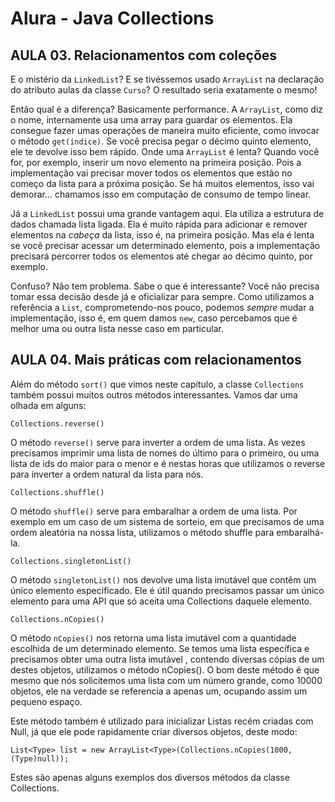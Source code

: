 # Alura - Java Collections
## AULA 03. Relacionamentos com coleções
E o mistério da `LinkedList`? E se tivéssemos usado `ArrayList` na declaração do atributo aulas da classe `Curso`? O resultado seria exatamente o mesmo!

Então qual é a diferença? Basicamente performance. A `ArrayList`, como diz o nome, internamente usa uma array para guardar os elementos. Ela consegue fazer umas operações de maneira muito eficiente, como invocar o método `get(indice)`. Se você precisa pegar o décimo quinto elemento, ele te devolve isso bem rápido. Onde uma `ArrayList` é lenta? Quando você for, por exemplo, inserir um novo elemento na primeira posição. Pois a implementação vai precisar mover todos os elementos que estão no começo da lista para a próxima posição. Se há muitos elementos, isso vai demorar... chamamos isso em computação de consumo de tempo linear.

Já a `LinkedList` possui uma grande vantagem aqui. Ela utiliza a estrutura de dados chamada lista ligada. Ela é muito rápida para adicionar e remover elementos na _cabeça_ da lista, isso é, na primeira posição. Mas ela é lenta se você precisar acessar um determinado elemento, pois a implementação precisará percorrer todos os elementos até chegar ao décimo quinto, por exemplo.

Confuso? Não tem problema. Sabe o que é interessante? Você não precisa tomar essa decisão desde já e oficializar para sempre. Como utilizamos a referência a `List`, comprometendo-nos pouco, podemos _sempre_ mudar a implementação, isso é, em quem damos `new`, caso percebamos que é melhor uma ou outra lista nesse caso em particular.

## AULA 04. Mais práticas com relacionamentos

Além do método `sort()` que vimos neste capítulo, a classe `Collections` também possui muitos outros métodos interessantes. Vamos dar uma olhada em alguns:

`Collections.reverse()`

O método `reverse()` serve para inverter a ordem de uma lista. As vezes precisamos imprimir uma lista de nomes do último para o primeiro, ou uma lista de ids do maior para o menor e é nestas horas que utilizamos o reverse para inverter a ordem natural da lista para nós.

`Collections.shuffle()`

O método `shuffle()` serve para embaralhar a ordem de uma lista. Por exemplo em um caso de um sistema de sorteio, em que precisamos de uma ordem aleatória na nossa lista, utilizamos o método shuffle para embaralhá-la.

`Collections.singletonList()`

O método `singletonList()` nos devolve uma lista imutável que contêm um único elemento especificado. Ele é útil quando precisamos passar um único elemento para uma API que só aceita uma Collections daquele elemento.

`Collections.nCopies()`

O método `nCopies()` nos retorna uma lista imutável com a quantidade escolhida de um determinado elemento. Se temos uma lista específica e precisamos obter uma outra lista imutável , contendo diversas cópias de um destes objetos, utilizamos o método nCopies(). O bom deste método é que mesmo que nós solicitemos uma lista com um número grande, como 10000 objetos, ele na verdade se referencia a apenas um, ocupando assim um pequeno espaço.

Este método também é utilizado para inicializar Listas recém criadas com Null, já que ele pode rapidamente criar diversos objetos, deste modo:

`List<Type> list = new ArrayList<Type>(Collections.nCopies(1000, (Type)null));`

Estes são apenas alguns exemplos dos diversos métodos da classe Collections.
